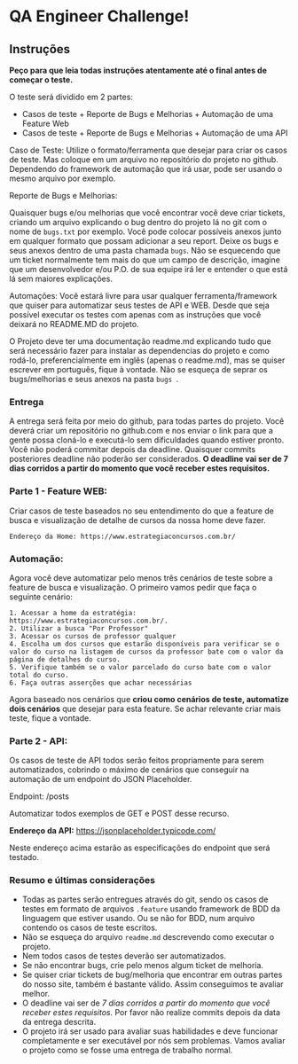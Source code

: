 # QA Engineer Challenge!


## Instruções 
**Peço para que leia todas instruções atentamente até o final antes de começar o teste.**

O teste será dividido em 2 partes:
- Casos de teste + Reporte de Bugs e Melhorias + Automação de uma Feature Web
- Casos de teste + Reporte de Bugs e Melhorias + Automação de uma API

Caso de Teste:
Utilize o formato/ferramenta que desejar para criar os casos de teste. Mas coloque em um arquivo no repositório do projeto no github. Dependendo do framework de automação que irá usar, pode ser usando o mesmo arquivo por exemplo.

Reporte de Bugs e Melhorias:

Quaisquer bugs e/ou melhorias que você encontrar você deve criar tickets, criando um arquivo explicando o bug dentro do projeto lá no git com o nome de `bugs.txt` por exemplo. Você pode colocar possíveis anexos junto em qualquer formato que possam adicionar a seu report. Deixe os bugs e seus anexos dentro de uma pasta chamada `bugs`.
Não se esquecendo que um ticket normalmente tem mais do que um campo de descrição, imagine que um desenvolvedor e/ou P.O. de sua equipe irá ler e entender o que está lá sem maiores explicações.

Automações:
Você estará livre para usar qualquer ferramenta/framework que quiser para automatizar seus testes de API e WEB. Desde que seja possível executar os testes com apenas com as instruções que você deixará no README.MD do projeto.

O Projeto deve ter uma documentação readme.md explicando tudo que será necessário fazer para instalar as dependencias do projeto e como rodá-lo, preferencialmente em inglês (apenas o readme.md), mas se quiser escrever em português, fique à vontade. Não se esqueça de seprar os bugs/melhorias e seus anexos na pasta `bugs `.

### Entrega

A entrega será feita por meio do github, para todas partes do projeto.
Você deverá criar um repositório no github.com e nos enviar o link para que a gente possa cloná-lo e executá-lo sem dificuldades quando estiver pronto. Você não poderá commitar depois da deadline. Quaisquer commits posteriores deadline não poderão ser considerados.
**O deadline vai ser de 7 dias corridos a partir do momento que você receber estes requisitos.**

### Parte 1 - Feature WEB:
Criar casos de teste baseados no seu entendimento do que a feature de busca e visualização de detalhe de cursos da nossa home deve fazer. 

`Endereço da Home: https://www.estrategiaconcursos.com.br/`

### Automação:
Agora você deve automatizar pelo menos três cenários de teste sobre a feature de busca e visualização. O primeiro vamos pedir que faça o seguinte cenário:
```
1. Acessar a home da estratégia: https://www.estrategiaconcursos.com.br/.
2. Utilizar a busca "Por Professor"
3. Acessar os cursos de professor qualquer
4. Escolha um dos cursos que estarão disponíveis para verificar se o valor do curso na listagem de cursos da professor bate com o valor da página de detalhes do curso.
5. Verifique também se o valor parcelado do curso bate com o valor total do curso.
6. Faça outras asserções que achar necessárias
```
Agora baseado nos cenários que **criou como cenários de teste, automatize dois cenários** que desejar para esta feature. Se achar relevante criar mais teste, fique a vontade.


### Parte 2 - API: 
Os casos de teste de API todos serão feitos propriamente para serem automatizados, cobrindo o máximo de cenários que conseguir na automação de um endpoint do JSON Placeholder.

Endpoint:
/posts

Automatizar todos exemplos de GET e POST desse recurso.

**Endereço da API:** https://jsonplaceholder.typicode.com/

Neste endereço acima estarão as especificações do endpoint que será testado.



### Resumo e últimas considerações
* Todas as partes serão entregues através do git, sendo os casos de testes em formato de arquivos `.feature` usando framework de BDD da linguagem que estiver usando. Ou se não for BDD, num arquivo contendo os casos de teste escritos. 
* Não se esqueça do arquivo `readme.md` descrevendo como executar o projeto.
* Nem todos casos de testes deverão ser automatizados.
* Se não encontrar bugs, crie pelo menos algum ticket de melhoria.
* Se quiser criar tickets de bug/melhoria que encontrar em outras partes do nosso site, também é bastante válido. Assim conseguimos te avaliar melhor.
* O deadline vai ser de *7 dias corridos a partir do momento que você receber estes requisitos.* Por favor não realize commits depois da data da entrega descrita.
* O projeto irá ser usado para avaliar suas habilidades e deve funcionar completamente e ser executável por nós sem problemas. Vamos avaliar o projeto como se fosse uma entrega de trabalho normal.
